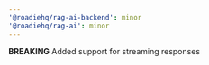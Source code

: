 ```yaml
---
'@roadiehq/rag-ai-backend': minor
'@roadiehq/rag-ai': minor
---
```


**BREAKING** Added support for streaming responses
